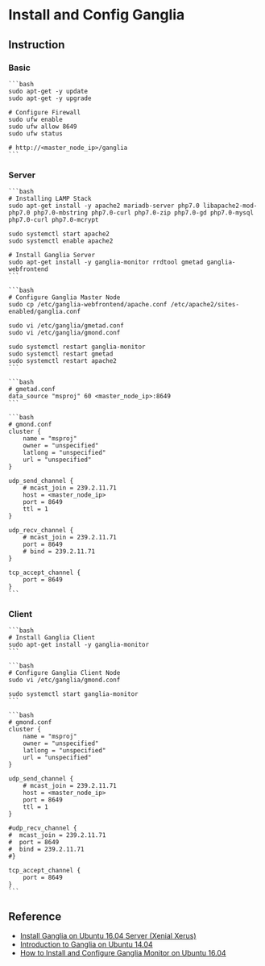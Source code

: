 # Install and Config Ganglia

## Instruction
### Basic

	```bash
	sudo apt-get -y update 
	sudo apt-get -y upgrade
	
	# Configure Firewall
	sudo ufw enable
	sudo ufw allow 8649
	sudo ufw status
	
	# http://<master_node_ip>/ganglia
	```
	
### Server

	```bash
	# Installing LAMP Stack
	sudo apt-get install -y apache2 mariadb-server php7.0 libapache2-mod-php7.0 php7.0-mbstring php7.0-curl php7.0-zip php7.0-gd php7.0-mysql php7.0-curl php7.0-mcrypt
	
	sudo systemctl start apache2 
	sudo systemctl enable apache2
	
	# Install Ganglia Server
	sudo apt-get install -y ganglia-monitor rrdtool gmetad ganglia-webfrontend
	```
	
	```bash
	# Configure Ganglia Master Node
	sudo cp /etc/ganglia-webfrontend/apache.conf /etc/apache2/sites-enabled/ganglia.conf
	
	sudo vi /etc/ganglia/gmetad.conf
	sudo vi /etc/ganglia/gmond.conf
	
	sudo systemctl restart ganglia-monitor 
	sudo systemctl restart gmetad 
	sudo systemctl restart apache2
	```
	
	```bash
	# gmetad.conf
	data_source "msproj" 60 <master_node_ip>:8649
	```
	
	```bash
	# gmond.conf
	cluster {
		name = "msproj"
		owner = "unspecified"
		latlong = "unspecified"
		url = "unspecified"
	}
	
	udp_send_channel {
		# mcast_join = 239.2.11.71
		host = <master_node_ip>
		port = 8649
		ttl = 1
	}
	
	udp_recv_channel {
		# mcast_join = 239.2.11.71
		port = 8649
		# bind = 239.2.11.71
	}
	
	tcp_accept_channel { 
		port = 8649 
	}
	```
	
### Client

	```bash
	# Install Ganglia Client
	sudo apt-get install -y ganglia-monitor
	```

	```bash
	# Configure Ganglia Client Node
	sudo vi /etc/ganglia/gmond.conf

	sudo systemctl start ganglia-monitor
	```

	```bash
	# gmond.conf
	cluster {
		name = "msproj"
		owner = "unspecified"
		latlong = "unspecified"
		url = "unspecified"
	}
	
	udp_send_channel {
		# mcast_join = 239.2.11.71
		host = <master_node_ip>
		port = 8649
		ttl = 1
	}
	
	#udp_recv_channel {
	#  mcast_join = 239.2.11.71
	#  port = 8649
	#  bind = 239.2.11.71
	#}

	tcp_accept_channel { 
		port = 8649 
	}
	```

## Reference
- [Install Ganglia on Ubuntu 16.04 Server (Xenial Xerus)](http://www.ubuntugeek.com/install-ganglia-on-ubuntu-16-04-server-xenial-xerus.html)
- [Introduction to Ganglia on Ubuntu 14.04](https://www.digitalocean.com/community/tutorials/introduction-to-ganglia-on-ubuntu-14-04)
- [How to Install and Configure Ganglia Monitor on Ubuntu 16.04](https://hostpresto.com/community/tutorials/how-to-install-and-configure-ganglia-monitor-on-ubuntu-16-04/)